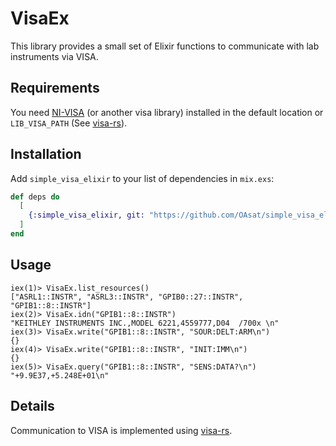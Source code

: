 # VisaEx

This library provides a small set of Elixir functions to communicate with lab instruments via VISA.

## Requirements
You need [NI-VISA](https://www.ni.com/en-us/support/downloads/drivers/download.ni-visa.html#460225) (or another visa library) installed in the default location or `LIB_VISA_PATH` (See [visa-rs](https://github.com/TsuITOAR/visa-rs)).

## Installation

Add `simple_visa_elixir` to your list of dependencies in `mix.exs`:

```elixir
def deps do
  [
    {:simple_visa_elixir, git: "https://github.com/OAsat/simple_visa_elixir.git"}
  ]
end
```

## Usage
```
iex(1)> VisaEx.list_resources()
["ASRL1::INSTR", "ASRL3::INSTR", "GPIB0::27::INSTR", "GPIB1::8::INSTR"]
iex(2)> VisaEx.idn("GPIB1::8::INSTR")
"KEITHLEY INSTRUMENTS INC.,MODEL 6221,4559777,D04  /700x \n"
iex(3)> VisaEx.write("GPIB1::8::INSTR", "SOUR:DELT:ARM\n")
{}
iex(4)> VisaEx.write("GPIB1::8::INSTR", "INIT:IMM\n")
{}
iex(5)> VisaEx.query("GPIB1::8::INSTR", "SENS:DATA?\n")
"+9.9E37,+5.248E+01\n"
```

## Details
Communication to VISA is implemented using [visa-rs](https://github.com/TsuITOAR/visa-rs).